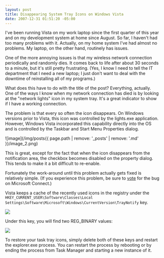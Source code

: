 ```yaml
---
layout: post
title: Disappearing System Tray Icons on Windows Vista
date: 2007-12-31 01:51:20 -05:00
---
```


I've been running Vista on my work laptop since the first quarter of this year and on my development system at home since August. So far, I haven't had too many problems with it. Actually, on my home system I've had almost no problems. My laptop, on the other hand, routinely has issues.

One of the more annoying issues is that my wireless network connection periodically and randomly dies. It comes back to life after about 30 seconds to a minute, but it's still pretty frustrating. (Yes, I know I need to tell the IT department that I need a new laptop; I just don't want to deal with the downtime of reinstalling all of my programs.)

What does this have to do with the title of the post? Everything, actually. One of the ways I know when my network connection has died is by looking at the "network lights" icon in my system tray. It's a great indicator to show if I have a working connection.

The problem is that every so often the icon disappears. On Windows versions prior to Vista, this icon was controlled by the lights.exe application. However, Windows Vista incorporated this capability directly into the OS and is controlled by the Taskbar and Start Menu Properties dialog.

![image](/img/posts{{ page.path | remove: '_posts' | remove: '.md' }}/image_2.png) 

This is great, except for the fact that when the icon disappears from the notification area, the checkbox becomes disabled on the property dialog. This tends to make it a bit difficult to re-enable.

Fortunately the work-around until this problem actually gets fixed is relatively simple. (If you experience this problem, be sure to [vote](https://connect.microsoft.com/feedback/ViewFeedback.aspx?FeedbackID=320435&SiteID=480) for the bug on Microsoft Connect.)

Vista keeps a cache of the recently used icons in the registry under the `HKEY_CURRENT_USER\Software\Classes\Local Settings\Software\Microsoft\Windows\CurrentVersion\TrayNotify` key.

![](http://www.colincochrane.com/image.axd?picture=registry-location.JPG)

Under this key, you will find two REG_BINARY values:

![](http://www.colincochrane.com/image.axd?picture=registry-values.JPG)

To restore your task tray icons, simply delete both of these keys and restart the explorer.exe process. You can restart the process by rebooting or by ending the process from Task Manager and starting a new instance of it.
